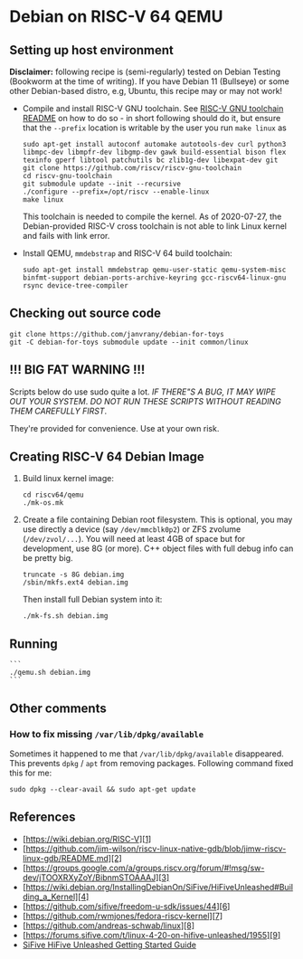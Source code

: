 # Debian on RISC-V 64 QEMU

## Setting up host environment

**Disclaimer:** following recipe is (semi-regularly) tested on Debian Testing (Bookworm at the time of writing). If you have Debian 11 (Bullseye) or some other Debian-based distro, e.g, Ubuntu, this recipe may
or may not work!

* Compile and install RISC-V GNU toolchain. See [RISC-V GNU toolchain README][15] on how to do so - in short following should do
  it, but ensure that the `--prefix` location is writable by the user you run `make linux` as

      sudo apt-get install autoconf automake autotools-dev curl python3 libmpc-dev libmpfr-dev libgmp-dev gawk build-essential bison flex texinfo gperf libtool patchutils bc zlib1g-dev libexpat-dev git
      git clone https://github.com/riscv/riscv-gnu-toolchain
      cd riscv-gnu-toolchain
      git submodule update --init --recursive
      ./configure --prefix=/opt/riscv --enable-linux
      make linux

  This toolchain is needed to compile the kernel. As of 2020-07-27, the Debian-provided RISC-V cross toolchain is not able to link Linux kernel and fails with link error.


* Install QEMU, `mmdebstrap` and RISC-V 64 build toolchain:
  ```
  sudo apt-get install mmdebstrap qemu-user-static qemu-system-misc binfmt-support debian-ports-archive-keyring gcc-riscv64-linux-gnu rsync device-tree-compiler
  ```

## Checking out source code

```
git clone https://github.com/janvrany/debian-for-toys
git -C debian-for-toys submodule update --init common/linux
```

## !!! BIG FAT WARNING !!!

Scripts below do use sudo quite a lot. *IF THERE"S A BUG, IT MAY WIPE OUT
YOUR SYSTEM*. *DO NOT RUN THESE SCRIPTS WITHOUT READING THEM CAREFULLY FIRST*.

They're provided for convenience. Use at your own risk.


## Creating RISC-V 64 Debian Image

1. Build linux kernel image:

   ```
   cd riscv64/qemu
   ./mk-os.mk
   ```

2. Create a file containing Debian root filesystem. This is optional, you may use
   directly a device (say `/dev/mmcblk0p2`) or ZFS zvolume (`/dev/zvol/...`). You
   will need at least 4GB of space but for development, use 8G (or more). C++
   object files with full debug info can be pretty big.

   ```
   truncate -s 8G debian.img
   /sbin/mkfs.ext4 debian.img
   ```

   Then install full Debian system into it:

   ```
   ./mk-fs.sh debian.img
   ```

## Running

    ```
    ./qemu.sh debian.img
    ```

## Other comments

### How to fix missing `/var/lib/dpkg/available`

Sometimes it happened to me that `/var/lib/dpkg/available` disappeared.
This prevents `dpkg` / `apt` from removing packages. Following command
fixed this for me:

```
sudo dpkg --clear-avail && sudo apt-get update
```

## References
* [https://wiki.debian.org/RISC-V][1]
* [https://github.com/jim-wilson/riscv-linux-native-gdb/blob/jimw-riscv-linux-gdb/README.md][2]
* [https://groups.google.com/a/groups.riscv.org/forum/#!msg/sw-dev/jTOOXRXyZoY/BibnmSTOAAAJ][3]
* [https://wiki.debian.org/InstallingDebianOn/SiFive/HiFiveUnleashed#Building_a_Kernel][4]
* [https://github.com/sifive/freedom-u-sdk/issues/44][6]
* [https://github.com/rwmjones/fedora-riscv-kernel][7]
* [https://github.com/andreas-schwab/linux][8]
* [https://forums.sifive.com/t/linux-4-20-on-hifive-unleashed/1955][9]
* [SiFive HiFive Unleashed Getting Started Guide][10]

[1]: https://wiki.debian.org/RISC-V
[2]: https://github.com/jim-wilson/riscv-linux-native-gdb/blob/jimw-riscv-linux-gdb/README.md
[3]: https://groups.google.com/a/groups.riscv.org/forum/#!msg/sw-dev/jTOOXRXyZoY/BibnmSTOAAAJ
[4]: https://wiki.debian.org/InstallingDebianOn/SiFive/HiFiveUnleashed#Building_a_Kernel
[5]: https://github.com/sifive/freedom-u-sdk/blob/a938cf74b958cee13bdd2f9c9945297f744a2109/Makefile#L228
[6]: https://github.com/sifive/freedom-u-sdk/issues/44
[7]: https://github.com/rwmjones/fedora-riscv-kernel
[8]: https://github.com/andreas-schwab/linux
[9]: https://forums.sifive.com/t/linux-4-20-on-hifive-unleashed/1955
[10]: https://sifive.cdn.prismic.io/sifive%2Ffa3a584a-a02f-4fda-b758-a2def05f49f9_hifive-unleashed-getting-started-guide-v1p1.pdf
[11]: https://jenkins.io/
[12]: https://wiki.jenkins.io/display/JENKINS/SSH+Slaves+plugin
[13]: https://packages.debian.org/testing/all/debian-ports-archive-keyring/download
[14]: https://packages.debian.org/testing/debian-ports-archive-keyring
[15]: https://github.com/riscv/riscv-gnu-toolchain/blob/master/README.md

